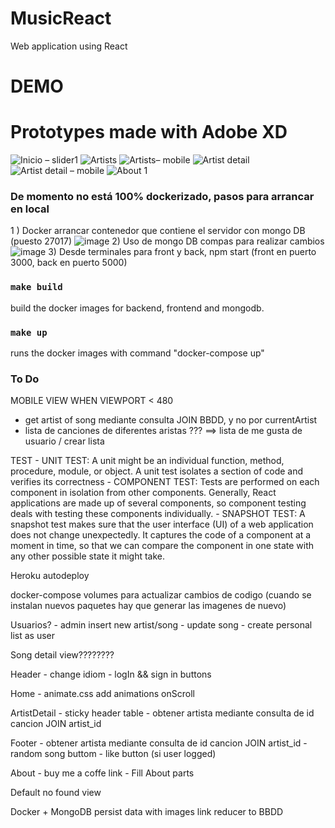 # MusicReact
Web application using React

# DEMO


# Prototypes made with Adobe XD

![Inicio – slider1](https://github.com/NachoMartin123/MusicReact/assets/25524899/c4af0c5c-d05b-49da-9d1f-720b3923c7d5)
![Artists](https://github.com/NachoMartin123/MusicReact/assets/25524899/144830ef-35dc-4753-b3ba-97893508cfb8)
![Artists– mobile](https://github.com/NachoMartin123/MusicReact/assets/25524899/13357c54-efca-4fa4-a6d8-1607d2578953)
![Artist detail](https://github.com/NachoMartin123/MusicReact/assets/25524899/d9586e34-7c16-408c-85e1-a0d959292978)
![Artist detail – mobile](https://github.com/NachoMartin123/MusicReact/assets/25524899/c4bab02a-d099-445c-97f9-23b276691331)
![About 1](https://github.com/NachoMartin123/MusicReact/assets/25524899/9fd281c7-b12f-442f-b7dd-294548b41bc0)


### De momento no está 100% dockerizado, pasos para arrancar en local
1 ) Docker arrancar contenedor que contiene el servidor con mongo DB (puesto 27017)
![image](https://github.com/NachoMartin123/MusicReact/assets/25524899/4eab4ccb-45c1-43f3-8032-a8d8023faa50)
2) Uso de mongo DB compas para realizar cambios
![image](https://github.com/NachoMartin123/MusicReact/assets/25524899/d91f660c-9cff-4196-8d2a-bbed6559097a)
3) Desde terminales para front y back, npm start (front en puerto 3000, back en puerto 5000)



### `make build`
build the docker images for backend, frontend and mongodb. 

### `make up`
runs the docker images with command "docker-compose up"

### To Do
MOBILE VIEW WHEN VIEWPORT < 480

- get artist of song mediante consulta JOIN BBDD, y no por currentArtist
- lista de canciones de diferentes aristas ??? ==> lista de me gusta de usuario / crear lista

TEST
    - UNIT TEST:  A unit might be an individual function, method, procedure, module, or object. A unit test isolates a section of code and verifies its correctness
    - COMPONENT TEST: Tests are performed on each component in isolation from other components. Generally, React applications are made up of several components, so component testing deals with testing these components individually.
    - SNAPSHOT TEST: A snapshot test makes sure that the user interface (UI) of a web application does not change unexpectedly. It captures the code of a component at a moment in time, so that we can compare the component in one state with any other possible state it might take.

Heroku autodeploy

docker-compose volumes para actualizar cambios de codigo (cuando se instalan nuevos paquetes hay que generar las imagenes de nuevo)

Usuarios?
    - admin insert new artist/song
    - update song
    - create personal list as user

Song detail view????????

Header
    - change idiom
    - logIn && sign in buttons

Home 
    - animate.css add animations onScroll 
    
ArtistDetail
    - sticky header table
    - obtener artista mediante consulta de id cancion JOIN artist_id
    
Footer
    - obtener artista mediante consulta de id cancion JOIN artist_id
    - random song buttom
    - like button (si user logged)


About
    - buy me a coffe link
    - Fill About parts

Default no found view



Docker + MongoDB 
persist data with images
link reducer to BBDD








